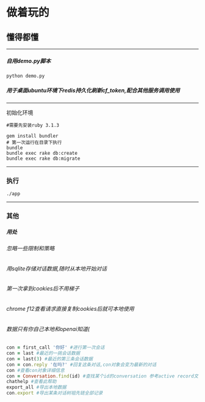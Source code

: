 # 做着玩的
## 懂得都懂

-----

##### 自用demo.py脚本

```
python demo.py
```

##### 用于桌面ubuntu环境下redis持久化刷新cf_token,配合其他服务调用使用

-----
初始化环境
```
#需要先安装ruby 3.1.3

gem install bundler
# 第一次运行在目录下执行
bundle
bundle exec rake db:create
bundle exec rake db:migrate

```

-----
### 执行

```
./app
```
------
### 其他

##### 用处
###### 忽略一些限制和策略
###### 用sqlite存储对话数据,随时从本地开始对话
###### 第一次拿到cookies后不用梯子
###### chrome f12查看请求直接复制cookies后就可本地使用
###### 数据只有你自己本地和openai知道(

```ruby
con = first_call '你好' #进行第一次会话
con = last #最近的一挑会话数据
con = last(3) #最近的第三条会话数据
con = con.reply '在吗?' #回复这条对话,con对象会变为最新的对话
con #查看con对象详细信息
con = Conversation.find(id) #查找某个id的conversation 参考active record文档
chathelp #查看此帮助
export_all #导出本地数据
con.export #导出某条对话树祖先链全部记录
```
